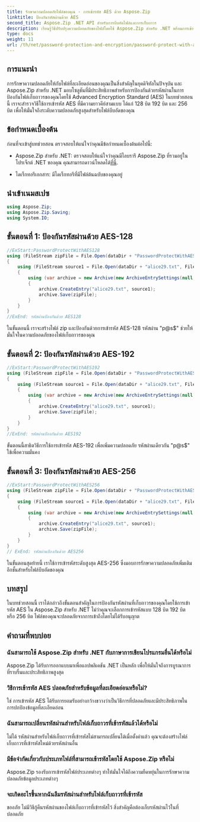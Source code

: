 ```yaml
---
title: รักษาความปลอดภัยไฟล์ของคุณ - การเข้ารหัส AES ด้วย Aspose.Zip
linktitle: ป้องกันรหัสผ่านด้วย AES
second_title: Aspose.Zip .NET API สำหรับการบีบอัดไฟล์และการเก็บถาวร
description: เรียนรู้วิธีปรับปรุงความปลอดภัยของไฟล์โดยใช้ Aspose.Zip สำหรับ .NET พร้อมการเข้ารหัส AES ปฏิบัติตามคำแนะนำทีละขั้นตอนของเราเพื่อการปกป้องสูงสุด
type: docs
weight: 11
url: /th/net/password-protection-and-encryption/password-protect-with-aes/
---
```


## การแนะนำ

การรักษาความปลอดภัยให้กับไฟล์ที่ละเอียดอ่อนของคุณเป็นสิ่งสำคัญในยุคดิจิทัลในปัจจุบัน และ Aspose.Zip สำหรับ .NET มอบโซลูชันที่มีประสิทธิภาพสำหรับการป้องกันด้วยรหัสผ่านในการป้องกันไฟล์เก็บถาวรของคุณโดยใช้ Advanced Encryption Standard (AES) ในบทช่วยสอนนี้ เราจะสำรวจวิธีใช้การเข้ารหัส AES ที่มีความยาวคีย์สามแบบ ได้แก่ 128 บิต 192 บิต และ 256 บิต เพื่อให้มั่นใจถึงระดับความปลอดภัยสูงสุดสำหรับไฟล์บีบอัดของคุณ

## ข้อกำหนดเบื้องต้น

ก่อนที่จะเข้าสู่บทช่วยสอน ตรวจสอบให้แน่ใจว่าคุณมีข้อกำหนดเบื้องต้นต่อไปนี้:

-  Aspose.Zip สำหรับ .NET: ตรวจสอบให้แน่ใจว่าคุณมีไลบรารี Aspose.Zip ที่รวมอยู่ในโปรเจ็กต์ .NET ของคุณ คุณสามารถดาวน์โหลดได้[ที่นี่](https://releases.aspose.com/zip/net/).

- ไดเร็กทอรีเอกสาร: มีไดเร็กทอรีที่มีไฟล์ต้นฉบับของคุณอยู่

## นำเข้าเนมสเปซ

```csharp
using Aspose.Zip;
using Aspose.Zip.Saving;
using System.IO;
```

## ขั้นตอนที่ 1: ป้องกันรหัสผ่านด้วย AES-128

```csharp
//ExStart:PasswordProtectWithAES128
using (FileStream zipFile = File.Open(dataDir + "PasswordProtectWithAES128_out.zip", FileMode.Create))
{
    using (FileStream source1 = File.Open(dataDir + "alice29.txt", FileMode.Open, FileAccess.Read))
    {
        using (var archive = new Archive(new ArchiveEntrySettings(null, new AesEcryptionSettings("p@s$", EncryptionMethod.AES128))))
        {
            archive.CreateEntry("alice29.txt", source1);
            archive.Save(zipFile);
        }
    }
}
//ExEnd: รหัสผ่านป้องกันด้วย AES128
```

ในขั้นตอนนี้ เราจะสร้างไฟล์ zip และป้องกันด้วยการเข้ารหัส AES-128 รหัสผ่าน "p@s$" ช่วยให้มั่นใจในความปลอดภัยของไฟล์เก็บถาวรของคุณ

## ขั้นตอนที่ 2: ป้องกันรหัสผ่านด้วย AES-192

```csharp
//ExStart:PasswordProtectWithAES192
using (FileStream zipFile = File.Open(dataDir + "PasswordProtectWithAES192_out.zip", FileMode.Create))
{
    using (FileStream source1 = File.Open(dataDir + "alice29.txt", FileMode.Open, FileAccess.Read))
    {
        using (var archive = new Archive(new ArchiveEntrySettings(null, new AesEcryptionSettings("p@s$", EncryptionMethod.AES192))))
        {
            archive.CreateEntry("alice29.txt", source1);
            archive.Save(zipFile);
        }
    }
}
//ExEnd: รหัสผ่านป้องกันด้วย AES192
```

ขั้นตอนนี้สาธิตวิธีการใช้การเข้ารหัส AES-192 เพื่อเพิ่มความปลอดภัย รหัสผ่านเดียวกัน "p@s$" ใช้เพื่อความมั่นคง

## ขั้นตอนที่ 3: ป้องกันรหัสผ่านด้วย AES-256

```csharp
//ExStart:PasswordProtectWithAES256
using (FileStream zipFile = File.Open(dataDir + "PasswordProtectWithAES256_out.zip", FileMode.Create))
{
    using (FileStream source1 = File.Open(dataDir + "alice29.txt", FileMode.Open, FileAccess.Read))
    {
        using (var archive = new Archive(new ArchiveEntrySettings(null, new AesEcryptionSettings("p@s$", EncryptionMethod.AES256))))
        {
            archive.CreateEntry("alice29.txt", source1);
            archive.Save(zipFile);
        }
    }
}
// ExEnd: รหัสผ่านป้องกันด้วย AES256
```

ในขั้นตอนสุดท้ายนี้ เราใช้การเข้ารหัสระดับสูงสุด AES-256 ซึ่งมอบการรักษาความปลอดภัยเพิ่มเติมอีกชั้นสำหรับไฟล์บีบอัดของคุณ

## บทสรุป

ในบทช่วยสอนนี้ เราได้กล่าวถึงขั้นตอนสำคัญในการป้องกันรหัสผ่านที่เก็บถาวรของคุณโดยใช้การเข้ารหัส AES ใน Aspose.Zip สำหรับ .NET ไม่ว่าคุณจะเลือกการเข้ารหัสแบบ 128 บิต 192 บิต หรือ 256 บิต ไฟล์ของคุณจะปลอดภัยจากการเข้าถึงโดยไม่ได้รับอนุญาต

## คำถามที่พบบ่อย

### ฉันสามารถใช้ Aspose.Zip สำหรับ .NET กับภาษาการเขียนโปรแกรมอื่นได้หรือไม่
Aspose.Zip ได้รับการออกแบบมาเพื่อแอปพลิเคชัน .NET เป็นหลัก เพื่อให้มั่นใจถึงการบูรณาการที่ราบรื่นและประสิทธิภาพสูงสุด

### วิธีการเข้ารหัส AES ปลอดภัยสำหรับข้อมูลที่ละเอียดอ่อนหรือไม่?
ใช่ การเข้ารหัส AES ได้รับการยอมรับอย่างกว้างขวางว่าเป็นวิธีการที่ปลอดภัยและมีประสิทธิภาพในการปกป้องข้อมูลที่ละเอียดอ่อน

### ฉันสามารถเปลี่ยนรหัสผ่านสำหรับไฟล์เก็บถาวรที่เข้ารหัสแล้วได้หรือไม่
ไม่ได้ รหัสผ่านสำหรับไฟล์เก็บถาวรที่เข้ารหัสไม่สามารถเปลี่ยนได้เมื่อตั้งค่าแล้ว คุณจะต้องสร้างไฟล์เก็บถาวรที่เข้ารหัสใหม่ด้วยรหัสผ่านอื่น

### มีข้อจำกัดเกี่ยวกับประเภทไฟล์ที่สามารถเข้ารหัสโดยใช้ Aspose.Zip หรือไม่
Aspose.Zip รองรับการเข้ารหัสไฟล์ประเภทต่างๆ ทำให้มั่นใจได้ถึงความยืดหยุ่นในการรักษาความปลอดภัยข้อมูลประเภทต่างๆ

### จะเกิดอะไรขึ้นหากฉันลืมรหัสผ่านสำหรับไฟล์เก็บถาวรที่เข้ารหัส
ขออภัย ไม่มีวิธีกู้คืนรหัสผ่านของไฟล์เก็บถาวรที่เข้ารหัสไว้ สิ่งสำคัญคือต้องเก็บรหัสผ่านไว้ในที่ปลอดภัย
